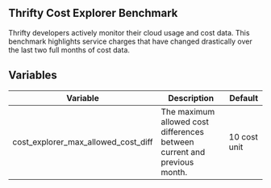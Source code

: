 ## Thrifty Cost Explorer Benchmark

Thrifty developers actively monitor their cloud usage and cost data.  This benchmark highlights service charges that have changed drastically over the last two full months of cost data.  

## Variables

| Variable | Description | Default |
| - | - | - |
| cost_explorer_max_allowed_cost_diff | The maximum allowed cost differences between current and previous month. | 10 cost unit |
